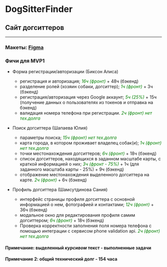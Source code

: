 # DogSitterFinder
## Сайт догситтеров
--------------------------
### Макеты: [Figma](https://www.figma.com/file/XxffsVfQXzZAovWFR1LKky/SberHubProject?type=design&node-id=0%3A1&mode=design&t=wKPq5bK26bBrxTas-1)
### Фичи для MVP1
* Форма регистрации/авторизации (Биксон Алиса)
  * регистрация и авторизация; <span style="color:green">*16ч (фронт)*</span> + 48ч (бэкенд)
  * разделение ролей (хозяин собаки, догситтер); <font color="#008000">*1ч (фронт)*</font> + 3ч (бэкенд)
  * регистрация/авторизация через Google аккаунт; <font color="green">*5ч (25%)*</font> + 15ч (получение данных о пользователях из токенов и отправка на бэкенд)
  * валидация номера телефона при регистрации. <font color="green">*2ч (фронт) нет тех.долга*</font>

* Поиск догситтера (Шапаева Юлия)
  * параметры поиска; <font color="green">*15ч (фронт) нет тех.долга*</font>
  * карта города, в котором проживает владелец собак(и); <font color="green">*1ч (фронт) нет тех.долга*</font>
  * точки местонахождения догситтеров; <font color="green">*6ч (фронт)*</font> + 18ч (бэкенд)
  * список догситтеров, находящихся в заданном масштабе карты, с краткой информацией о них; <font color="green">*3ч (фронт - 75%)*</font> + 1ч (для заданного масштаба карты - 25%) + 9ч (бэкенд)
  * отображение местонахождения выделенного догситтера на карте. <font color="green">*2ч (фронт)*</font> + 6ч (бэкенд)
 
* Профиль догситтера (Шамсутдинова Сания)
  * интерфейс страницы профиля догситтера с основной информацией о нем, фотографией и контактами; <font color="green">*12ч (фронт)*</font> + 36ч (бэкенд)
  * модальное окно для редактирования профиля самим догситтером; <font color="green">*6ч (фронт)*</font> + 18ч (бэкенд)
  * Проверка корректности заполнения поля номера телефона с помощью интеграции с сервисом phone validation api. <font color="green">*2ч (фронт) нет тех.долга*</font>

#### Примечание: выделенный *курсивом* текст - выполненные задачи
#### Примечание 2: общий технический долг - 154 часа

  
